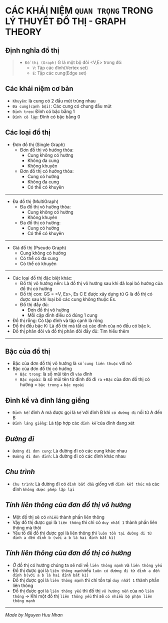 # CÁC KHÁI NIỆM `QUAN TRỌNG` TRONG LÝ THUYẾT ĐỒ THỊ - GRAPH THEORY
## Định nghĩa đồ thị
>  - `Đồ thị (Graph)` G là một bộ đôi <V,E> trong đó:
>    + `V`: Tập các đỉnh(Vertex set)
>    + `E`: Tập các cung(Edge set)
## Các khái niệm cơ bản
 - `Khuyên`: là cung có 2 đầu mút trùng nhau
 - `Đa cung(cạnh bội)`: Các cung có chung đầu mút
 - `Đỉnh treo`: Đỉnh có bậc bằng 1
 - `Đỉnh cô lập`: Đỉnh có bậc bằng 0
## Các loại đồ thị
  + Đơn đồ thị (Single Graph)
    + Đơn đồ thị vô hướng thỏa:
        + Cung không có hướng
        + Không đa cung
        + Không khuyên
    + Đơn đồ thị có hướng thỏa:
        + Cung có hướng
        + Không đa cung
        + Có thể có khuyên
<hr>
   
  + Đa đồ thị (MultiGraph)
    + Đa đồ thị vô hướng thỏa:
       + Cung không có hướng
       + Không khuyên
    + Đa đồ thị có hướng:
       + Cung có hướng
       + Có thể có khuyên
<hr>
     
  + Giả đồ thị (Pseudo Graph)
      + Cung không có hướng
      + Có thể có đa cung
      + Có thể có khuyên
<hr>

 + Các loại đồ thị đặc biệt khác:
   + Đồ thị vô hướng nền: Là đồ thị vô hướng sau khi đã loại bỏ hướng của đồ thị có hướng
   + Đồ thị con: GS = <V, Es>, Es C E được xây dựng từ G là đồ thị có được sau khi loại bỏ các cung không thuộc Es.
   + Đồ thị đầy đủ:
     + Đơn đồ thị vô hướng
     + Mỗi cặp đỉnh điều có đúng 1 cung
  + Đồ thị rỗng: Có tập đỉnh và tập cạnh là rỗng
  + Đồ thị đều bậc K: Là đồ thị mà tất cả các đỉnh của nó đều có bậc k.
  + Đồ thị phân đôi và đồ thị phân đôi đầy đủ: Tìm hiểu thêm
<hr>

## Bậc của đồ thị
+ Bậc của đơn đồ thị vô hướng là `số cung liên thuộc` với nó
+ Bậc của đơn đồ thị có hướng
  + `Bậc trong`: là số mũi tên đi `vào` đỉnh 
  + `Bậc ngoài`: là số mũi tên từ đỉnh đó đi `ra`
  +`Bậc` của đơn đồ thị có hướng = `bậc trong` + `bậc ngoài`
## Đỉnh kề và đỉnh láng giềng
+ `Đỉnh kề`: đỉnh A mà được gọi là `kề` với đỉnh B khi `có đường đi` nối từ A đến B
+ `Đỉnh láng giềng`: Là tập hợp các `đỉnh kề` của đỉnh đang xét
## *Đường đi*
* `Đường đi đơn cung`: Là đường đi có các cung khác nhau
* `Đường đi đơn đỉnh`: Là đường đi có các đỉnh khác nhau
## *Chu trình*
* `Chu trình`: Là đường đi có `đỉnh bắt đầu` giống với `đỉnh kết thúc` và các đỉnh `không được phép lặp lại`
## *Tính liên thông của đơn đồ thị vô hướng*
* Một đồ thị sẽ có `nhiều` thành phần liên thông
* Vậy đồ thị được gọi là `liên thông` thì chỉ có `duy nhất 1` thành phần liên thông mà thôi
* Yếu tố để đồ thị được gọi là liên thông thì `luôn tồn tại đường đi từ đỉnh a đến đỉnh b (với a b là hai đỉnh bất kì)`
## *Tính liên thông của đơn đồ thị có hướng*
* Ở đồ thị có hướng chúng ta sẽ nói về `liên thông mạnh` và `liên thông yếu`
* Đồ thị được gọi là `liên thông mạnh`nếu `luôn có đường đi từ đỉnh a đến đỉnh b(với a b là hai đỉnh bất kì)`
* Đồ thị được gọi là `liên thông mạnh` thì chỉ tồn tại `duy nhất 1` thành phần liên thông
* Đồ thị được gọi là `liên thông yếu` thì đồ thị `vô hướng nền` của nó `liên thông` -> Khi một đồ thị `liên thông yếu` thì sẽ `có nhiều bộ phận liên thông mạnh`
 <hr>
 
 *Made by Nguyen Huu Nhan*
